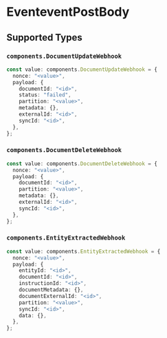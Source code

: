 # EventeventPostBody


## Supported Types

### `components.DocumentUpdateWebhook`

```typescript
const value: components.DocumentUpdateWebhook = {
  nonce: "<value>",
  payload: {
    documentId: "<id>",
    status: "failed",
    partition: "<value>",
    metadata: {},
    externalId: "<id>",
    syncId: "<id>",
  },
};
```

### `components.DocumentDeleteWebhook`

```typescript
const value: components.DocumentDeleteWebhook = {
  nonce: "<value>",
  payload: {
    documentId: "<id>",
    partition: "<value>",
    metadata: {},
    externalId: "<id>",
    syncId: "<id>",
  },
};
```

### `components.EntityExtractedWebhook`

```typescript
const value: components.EntityExtractedWebhook = {
  nonce: "<value>",
  payload: {
    entityId: "<id>",
    documentId: "<id>",
    instructionId: "<id>",
    documentMetadata: {},
    documentExternalId: "<id>",
    partition: "<value>",
    syncId: "<id>",
    data: {},
  },
};
```

